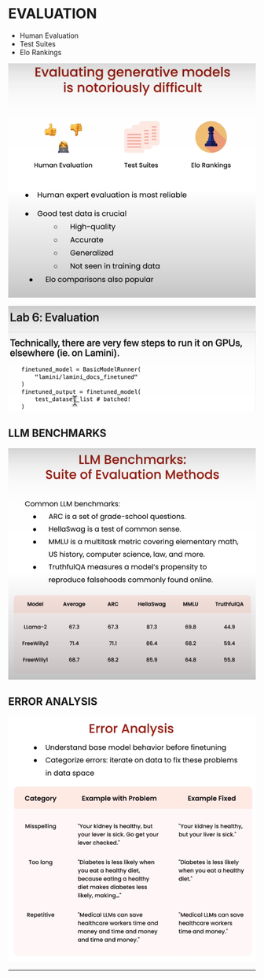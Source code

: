 # EVALUATION

- Human Evaluation
- Test Suites
- Elo Rankings

![alt text](image.png)

![alt text](image-3.png)


## LLM BENCHMARKS

![alt text](image-1.png)

## ERROR ANALYSIS

![alt text](image-2.png)



---